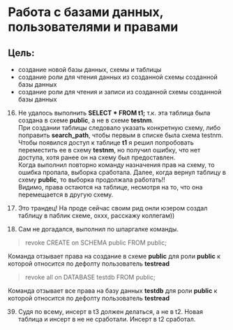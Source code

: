 # Работа с базами данных, пользователями и правами

## Цель:
- создание новой базы данных, схемы и таблицы
- создание роли для чтения данных из созданной схемы созданной базы данных
- создание роли для чтения и записи из созданной схемы созданной базы данных

16. Не удалось выполнить **SELECT * FROM t1;** т.к. эта таблица была создана в схеме **public**, а не в схеме **testnm**.  
    При создании таблицы следовало указать конкретную схему, либо поправить **search_path**, чтобы первым в списке была схема testnm.  
    Чтобы появился доступ к таблице **t1** я решил попробовать переместить ее в схему **testnm**, но получил ошибку, что нет доступа, хотя ранее он на схему был предоставлен.  
    Когда выполнил повторно команду назначения прав на схему, то ошибка пропала, выборка сработала. Далее, когда вернул таблицу в схему **public**, то выборка продолжала работать!!  
    Видимо, права остаются на таблице, несмотря на то, что она перемещается в другую схему.

35. Это трандец! На проде сейчас своим рид онли юзером создал таблицу в паблик схеме, оххх, расскажу коллегам))

37. Сам не догадался, выполнил по шпаргалке команды.
> revoke CREATE on SCHEMA public FROM public;

Команда отзывает права на создание в схеме **public** для роли **public** к которой относится по дефолту пользователь **testread**
> revoke all on DATABASE testdb FROM public;

Команда отзывает все права на базу данных **testdb** для роли **public** к которой относится по дефолту пользователь **testread**

39. Судя по всему, инсерт в t3 должен делаться, а не в t2. Новая таблица и инсерт в не не сработали. Инсерт в t2 сработал.  